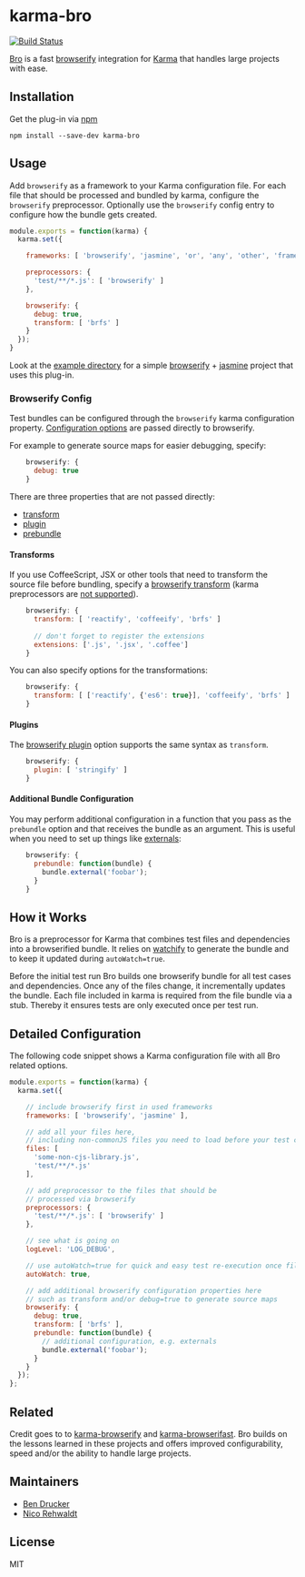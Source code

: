 # karma-bro

[![Build Status](https://travis-ci.org/Nikku/karma-bro.svg?branch=master)](https://travis-ci.org/Nikku/karma-bro)

[Bro](https://github.com/Nikku/karma-bro) is a fast [browserify](http://browserify.org) integration for [Karma](https://karma-runner.github.io) that handles large projects with ease.


## Installation

Get the plug-in via [npm](https://www.npmjs.org/)

```
npm install --save-dev karma-bro
```


## Usage

Add `browserify` as a framework to your Karma configuration file. For each file that should be processed and bundled by karma, configure the `browserify` preprocessor. Optionally use the `browserify` config entry to configure how the bundle gets created.


```javascript
module.exports = function(karma) {
  karma.set({

    frameworks: [ 'browserify', 'jasmine', 'or', 'any', 'other', 'framework' ],

    preprocessors: {
      'test/**/*.js': [ 'browserify' ]
    },

    browserify: {
      debug: true,
      transform: [ 'brfs' ]
    }
  });
}
```

Look at the [example directory](https://github.com/Nikku/karma-bro/tree/master/example) for a simple [browserify](http://browserify.org) + [jasmine](http://jasmine.github.io) project that uses this plug-in.


### Browserify Config

Test bundles can be configured through the `browserify` karma configuration property. [Configuration options](https://github.com/substack/node-browserify#var-b--browserifyfiles-or-opts) are passed directly to browserify.

For example to generate source maps for easier debugging, specify:

```javascript
    browserify: {
      debug: true
    }
```

There are three properties that are not passed directly:

* [transform](#transforms)
* [plugin](#plugins)
* [prebundle](#additional-bundle-configuration)

#### Transforms

If you use CoffeeScript, JSX or other tools that need to transform the source file before bundling, specify a [browserify transform](https://github.com/substack/node-browserify#btransformtr-opts) (karma preprocessors are [not supported](https://github.com/Nikku/karma-bro/issues/36)).

```javascript
    browserify: {
      transform: [ 'reactify', 'coffeeify', 'brfs' ]
      
      // don't forget to register the extensions
      extensions: ['.js', '.jsx', '.coffee']
    }
```

You can also specify options for the transformations:

```javascript
    browserify: {
      transform: [ ['reactify', {'es6': true}], 'coffeeify', 'brfs' ]
    }
```

#### Plugins

The [browserify plugin](https://github.com/substack/node-browserify#bpluginplugin-opts) option supports the same syntax as `transform`.

```javascript
    browserify: {
      plugin: [ 'stringify' ]
    }
```

#### Additional Bundle Configuration

You may perform additional configuration in a function that you pass as the `prebundle` option and that receives the bundle as an argument. This is useful when you need to set up things like [externals](https://github.com/substack/node-browserify#external-requires):

```javascript
    browserify: {
      prebundle: function(bundle) {
        bundle.external('foobar');
      }
    }
```


## How it Works

Bro is a preprocessor for Karma that combines test files and dependencies into a browserified bundle. It relies on [watchify](https://github.com/substack/watchify) to generate the bundle and to keep it updated during `autoWatch=true`.

Before the initial test run Bro builds one browserify bundle for all test cases and dependencies. Once any of the files change, it incrementally updates the bundle. Each file included in karma is required from the file bundle via a stub. Thereby it ensures tests are only executed once per test run.


## Detailed Configuration

The following code snippet shows a Karma configuration file with all Bro related options.

```javascript
module.exports = function(karma) {
  karma.set({

    // include browserify first in used frameworks
    frameworks: [ 'browserify', 'jasmine' ],

    // add all your files here,
    // including non-commonJS files you need to load before your test cases
    files: [
      'some-non-cjs-library.js',
      'test/**/*.js'
    ],

    // add preprocessor to the files that should be
    // processed via browserify
    preprocessors: {
      'test/**/*.js': [ 'browserify' ]
    },

    // see what is going on
    logLevel: 'LOG_DEBUG',

    // use autoWatch=true for quick and easy test re-execution once files change
    autoWatch: true,

    // add additional browserify configuration properties here
    // such as transform and/or debug=true to generate source maps
    browserify: {
      debug: true,
      transform: [ 'brfs' ],
      prebundle: function(bundle) {
        // additional configuration, e.g. externals
        bundle.external('foobar');
      }
    }
  });
};
```


## Related

Credit goes to to [karma-browserify](https://github.com/xdissent/karma-browserify) and [karma-browserifast](https://github.com/cjohansen/karma-browserifast). Bro builds on the lessons learned in these projects and offers improved configurability, speed and/or the ability to handle large projects.



## Maintainers

* [Ben Drucker](https://github.com/bendrucker)
* [Nico Rehwaldt](https://github.com/Nikku)


## License

MIT
